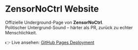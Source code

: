 # ZensorNoCtrl Website

Offizielle Underground-Page von **ZensorNoCtrl**.  
Politischer Untergrund-Sound – härter als PR, zurück zu echter Menschlichkeit.  

👉 Live ansehen: [GitHub Pages Deployment](https://DEINUSERNAME.github.io/zensornoctrl/)


<!--
**ZensorNoCtrl/zensornoctrl** is a ✨ _special_ ✨ repository because its `README.md` (this file) appears on your GitHub profile.

Here are some ideas to get you started:

- 🔭 I’m currently working on ...
- 🌱 I’m currently learning ...
- 👯 I’m looking to collaborate on ...
- 🤔 I’m looking for help with ...
- 💬 Ask me about ...
- 📫 How to reach me: ...
- 😄 Pronouns: ...
- ⚡ Fun fact: ...
-->
